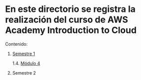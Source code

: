 # En este directorio se registra la realización del curso de AWS Academy Introduction to Cloud

Contenido:

1. [Semestre 1](Semestre_1/)

   1.4. [Módulo 4](Semestre_1/Modulo_4/Modulo_4.md)

2. Semestre 2